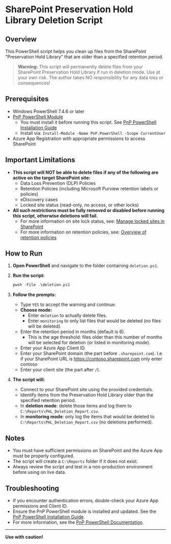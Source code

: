 # SharePoint Preservation Hold Library Deletion Script

## Overview
This PowerShell script helps you clean up files from the SharePoint "Preservation Hold Library" that are older than a specified retention period.

> **Warning:**
> This script will permanently delete files from your SharePoint Preservation Hold Library if run in deletion mode. Use at your own risk. The author takes NO responsibility for any data loss or consequences!

## Prerequisites
- Windows PowerShell 7.4.6 or later
- [PnP PowerShell Module](https://pnp.github.io/powershell/)
    - You must install it before running this script. See [PnP PowerShell Installation Guide](https://pnp.github.io/powershell/index.html)
    - Install via: `Install-Module -Name PnP.PowerShell -Scope CurrentUser`
- Azure App Registration with appropriate permissions to access SharePoint

## Important Limitations
- **This script will NOT be able to delete files if any of the following are active on the target SharePoint site:**
    - Data Loss Prevention (DLP) Policies
    - Retention Policies (including Microsoft Purview retention labels or policies)
    - eDiscovery cases
    - Locked site status (read-only, no access, or other locks)
- **All such restrictions must be fully removed or disabled before running this script, otherwise deletions will fail.**
    - For more information on site lock status, see: [Manage locked sites in SharePoint](https://learn.microsoft.com/en-us/sharepoint/manage-lock-status)
    - For more information on retention policies, see: [Overview of retention policies](https://learn.microsoft.com/en-us/microsoft-365/compliance/retention-policies)

## How to Run
1. **Open PowerShell** and navigate to the folder containing `deletion.ps1`.

2. **Run the script:**
   ```powershell
   pwsh -File .\deletion.ps1
   ```

3. **Follow the prompts:**
   - Type `YES` to accept the warning and continue.
   - **Choose mode:**
     - Enter `deletion` to actually delete files.
     - Enter `monitoring` to only list files that would be deleted (no files will be deleted).
   - Enter the retention period in months (default is 6).
     - This is the age threshold: files older than this number of months will be selected for deletion (or listed in monitoring mode).
   - Enter your Azure App Client ID.
   - Enter your SharePoint domain (the part before `.sharepoint.com`). I.e. if your SharePoint URL is https://contoso.sharepoint.com only enter contoso
   - Enter your client site (the part after `/`).

4. **The script will:**
   - Connect to your SharePoint site using the provided credentials.
   - Identify items from the Preservation Hold Library older than the specified retention period.
   - In **deletion mode**: delete those items and log them to `C:\Reports\PHL_Deletion_Report.csv`.
   - In **monitoring mode**: only log the items that would be deleted to `C:\Reports\PHL_Deletion_Report.csv` (no deletions performed).

## Notes
- You must have sufficient permissions on SharePoint and the Azure App must be properly configured.
- The script will create a `C:\Reports` folder if it does not exist.
- Always review the script and test in a non-production environment before using on live data.

## Troubleshooting
- If you encounter authentication errors, double-check your Azure App permissions and Client ID.
- Ensure the PnP PowerShell module is installed and updated. See the [PnP PowerShell Installation Guide](https://pnp.github.io/powershell/index.html).
- For more information, see the [PnP PowerShell Documentation](https://pnp.github.io/powershell/).

---

**Use with caution!**
